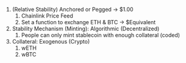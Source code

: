 1. (Relative Stability) Anchored or Pegged -> $1.00
   1. Chainlink Price Feed
   2. Set a function to exchange ETH & BTC -> $Equivalent
2. Stability Mechanism (Minting): Algorithmic (Decentralized)
   1. People can only mint stablecoin with enough collateral (coded)
3. Collateral: Exogenous (Crypto)
   1. wETH
   2. wBTC